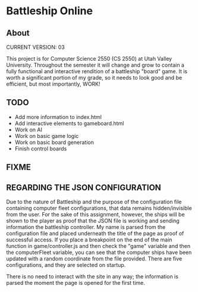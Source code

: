 # Battleship Online
<h2>About</h2>
<p>CURRENT VERSION: 03</p>
<p>This project is for Computer Science 2550 (CS 2550) at Utah Valley University.  Throughout the semester it will change and grow to contain a fully functional and interactive rendition of a battleship "board" game. It is worth a significant portion of my grade, so it needs to look good and be efficient, but most importantly, WORK!</p>
<h2>TODO</h2>
<ul>
    <li>Add more information to index.html</li>
    <li>Add interactive elements to gameboard.html</li>
    <li>Work on AI</li>
    <li>Work on basic game logic</li>
    <li>Work on basic board generation</li>
    <li>Finish control boards</li>
</ul>
<h2>FIXME</h2>
<ul>
</ul>
<h2>REGARDING THE JSON CONFIGURATION</h2>
<p>Due to the nature of Battleship and the purpose of the configuration file containing computer fleet configurations, that data remains hidden/invisible from the user.  For the sake of this assignment, however, the ships will be shown to the player as proof that the JSON file is working and sending information the battleship controller.  My name is parsed from the configuration file and placed underneath the title of the page as proof of successful access.  If you place a breakpoint on the end of the main function in game/controller.js and then check the "game" variable and then the computerFleet variable, you can see that the computer ships have been updated with a random coordinate from the file provided.  There are five configurations, and they are selected on startup. </p>
<p>There is no need to interact with the site in any way; the information is parsed the moment the page is opened for the first time.</p>
